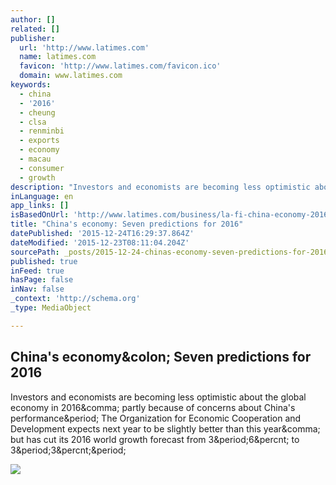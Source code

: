 ```yaml
---
author: []
related: []
publisher:
  url: 'http://www.latimes.com'
  name: latimes.com
  favicon: 'http://www.latimes.com/favicon.ico'
  domain: www.latimes.com
keywords:
  - china
  - '2016'
  - cheung
  - clsa
  - renminbi
  - exports
  - economy
  - macau
  - consumer
  - growth
description: "Investors and economists are becoming less optimistic about the global economy in 2016, partly because of concerns about China's performance. The Organization for Economic Cooperation and Development expects next year to be slightly better than this year, but has cut its 2016 world growth forecast from 3.6% to 3.3%."
inLanguage: en
app_links: []
isBasedOnUrl: 'http://www.latimes.com/business/la-fi-china-economy-2016-20151210-story.html'
title: "China's economy: Seven predictions for 2016"
datePublished: '2015-12-24T16:29:37.864Z'
dateModified: '2015-12-23T08:11:04.204Z'
sourcePath: _posts/2015-12-24-chinas-economy-seven-predictions-for-2016.md
published: true
inFeed: true
hasPage: false
inNav: false
_context: 'http://schema.org'
_type: MediaObject

---
```

<article style=""><h1>China's economy&amp;colon; Seven predictions for 2016</h1><p>Investors and economists are becoming less optimistic about the global economy in 2016&amp;comma; partly because of concerns about China's performance&amp;period; The Organization for Economic Cooperation and Development expects next year to be slightly better than this year&amp;comma; but has cut its 2016 world growth forecast from 3&amp;period;6&amp;percnt; to 3&amp;period;3&amp;percnt;&amp;period;</p><img src="http://www.trbimg.com/img-566b7f05/turbine/la-fi-china-economy-2016-20151210" /></article>